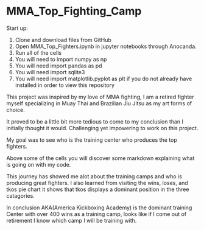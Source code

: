 # MMA_Top_Fighting_Camp

Start up:

1. Clone and download files from GitHub
2. Open MMA_Top_Fighters.ipynb in jupyter notebooks through Anocanda.
3. Run all of the cells
4. You will need to import numpy as np
5. You will need import pandas as pd
6. You will need import sqlite3
7. You will need import matplotlib.pyplot as plt if you do not already have installed in order to view this repository



This project was inspired by my love of MMA fighting, I am a retired fighter myself specializing in Muay Thai and Brazilian Jiu Jitsu as my art forms of choice.

It proved to be a little bit more tedious to come to my conclusion than I initially thought it would. Challenging yet impowering to work on this project. 

My goal was to see who is the training center who produces the top fighters. 

Above some of the cells you will discover some markdown explaining what is going on with my code. 

This journey has showed me alot about the training camps and who is producing great fighters. I also learned from visiting the  wins, loses, and tkos pie chart it shows that tkos displays a dominant position in the three catagories.

In conclusion AKA(America Kickboxing Academy) is the dominant training Center with over 400 wins as a training camp, looks like if I come out of retirement I know which camp I will be training with. 
